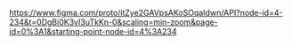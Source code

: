 https://www.figma.com/proto/itZye2GAVpsAKoSOqaIdwn/API?node-id=4-234&t=0DgBi0K3vI3uTkKn-0&scaling=min-zoom&page-id=0%3A1&starting-point-node-id=4%3A234
